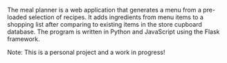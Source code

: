 The meal planner is a web application that generates a menu from a pre-loaded selection of recipes. It adds ingredients from menu items to a shopping list after comparing to existing items in the store cupboard database. The program is written in Python and JavaScript using the Flask framework. 

Note: This is a personal project and a work in progress!
